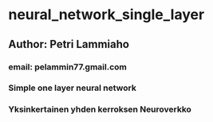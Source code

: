 # neural_network_single_layer
## Author: Petri Lammiaho 
### email: pelammin77.gmail.com 
### Simple one layer neural network 
### Yksinkertainen yhden kerroksen Neuroverkko